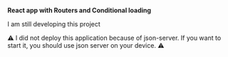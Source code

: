 **React app with Routers and Conditional loading**

I am still developing this project

:warning: I did not deploy this application because of json-server. If you want to start it, you should use json server on your device. :warning:
